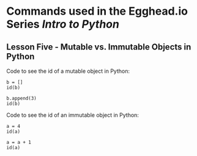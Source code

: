 # Commands used in the Egghead.io Series *Intro to Python*
## Lesson Five - Mutable vs. Immutable Objects in Python

Code to see the id of a mutable object in Python:

```
b = []
id(b)

b.append(3)
id(b)
```


Code to see the id of an immutable object in Python:

```
a = 4
id(a)

a = a + 1
id(a)
```
